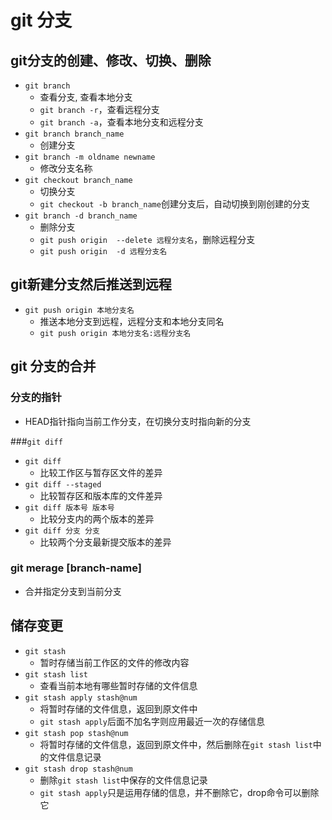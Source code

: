 # git 分支

## git分支的创建、修改、切换、删除

- `git branch`
  - 查看分支, 查看本地分支
  - `git branch -r`，查看远程分支
  - `git branch -a`，查看本地分支和远程分支
- `git branch branch_name`
  - 创建分支
- `git branch -m oldname newname`
  - 修改分支名称
- `git checkout branch_name`
  - 切换分支
  - `git checkout -b branch_name`创建分支后，自动切换到刚创建的分支
- `git branch -d branch_name`
  - 删除分支
  - `git push origin  --delete 远程分支名`，删除远程分支
  - `git push origin  -d 远程分支名`

## git新建分支然后推送到远程

- `git push origin 本地分支名`
  - 推送本地分支到远程，远程分支和本地分支同名
  - `git push origin 本地分支名:远程分支名`

## git 分支的合并

### 分支的指针

- HEAD指针指向当前工作分支，在切换分支时指向新的分支

###`git diff`

- `git diff`
  - 比较工作区与暂存区文件的差异
- `git diff --staged`
  - 比较暂存区和版本库的文件差异
- `git diff 版本号 版本号`
  - 比较分支内的两个版本的差异
- `git diff 分支 分支`
  - 比较两个分支最新提交版本的差异

### git merage [branch-name]

- 合并指定分支到当前分支 

## 储存变更

- `git stash`
  - 暂时存储当前工作区的文件的修改内容
- `git stash list`
  - 查看当前本地有哪些暂时存储的文件信息
- `git stash apply stash@num`
  - 将暂时存储的文件信息，返回到原文件中
  - `git stash apply`后面不加名字则应用最近一次的存储信息
- `git stash pop stash@num`
  - 将暂时存储的文件信息，返回到原文件中，然后删除在`git stash list`中的文件信息记录
- `git stash drop stash@num`
  - 删除`git stash list`中保存的文件信息记录
  - `git stash apply`只是运用存储的信息，并不删除它，drop命令可以删除它

